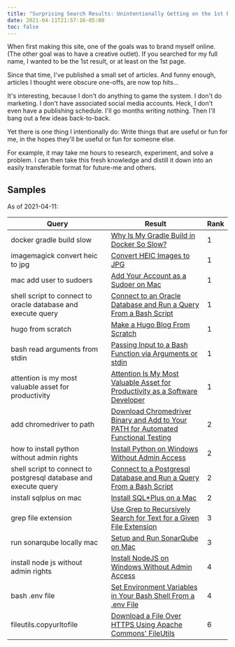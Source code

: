 ```yaml
---
title: "Surprising Search Results: Unintentionally Getting on the 1st Page of Google"
date: 2021-04-11T21:57:16-05:00
toc: false
---
```


When first making this site, one of the goals was to brand myself online. (The other goal was to have a creative outlet). If you searched for my full name, I wanted to be the 1st result, or at least on the 1st page.

Since that time, I've published a small set of articles. And funny enough, articles I thought were obscure one-offs, are now top hits...

<!--more-->

It's interesting, because I don't do anything to game the system. I don't do marketing. I don't have associated social media accounts. Heck, I don't even have a publishing schedule. I'll go months writing nothing. Then I'll bang out a few ideas back-to-back.

Yet there is one thing I intentionally do: Write things that are useful or fun for me, in the hopes they'll be useful or fun for someone else.

For example, it may take me hours to research, experiment, and solve a problem. I can then take this fresh knowledge and distill it down into an easily transferable format for future-me and others.

## Samples

As of 2021-04-11:

<div class="table-responsive">
<table class="table">
<thead>

<tr>
<th>Query</th>
<th>Result</th>
<th>Rank</th>
</tr>

</thead>
<tbody>

<tr>
<td>docker gradle build slow</td>
<td><a href="/why-is-my-gradle-build-in-docker-so-slow/">Why Is My Gradle Build in Docker So Slow?</a></td>
<td>1</td>
</tr>

<tr>
<td>imagemagick convert heic to jpg</td>
<td><a href="/convert-heic-images-to-jpg/">Convert HEIC Images to JPG</a></td>
<td>1</td>
</tr>

<tr>
<td>mac add user to sudoers</td>
<td><a href="/add-your-account-as-a-sudoer-on-mac/">Add Your Account as a Sudoer on Mac</a></td>
<td>1</td>
</tr>

<tr>
<td>shell script to connect to oracle database and execute query</td>
<td><a href="/connect-to-an-oracle-database-and-run-a-query-from-a-bash-script/">Connect to an Oracle Database and Run a Query From a Bash Script</a></td>
<td>1</td>
</tr>

<tr>
<td>hugo from scratch</td>
<td><a href="/make-a-hugo-blog-from-scratch/">Make a Hugo Blog From Scratch</a></td>
<td>1</td>
</tr>

<tr>
<td>bash read arguments from stdin</td>
<td><a href="/passing-input-to-a-bash-function-via-arguments-or-stdin/">Passing Input to a Bash Function via Arguments or stdin</a></td>
<td>1</td>
</tr>

<tr>
<td>attention is my most valuable asset for productivity</td>
<td><a href="/attention-is-my-most-valuable-asset-for-productivity-as-a-software-developer/">Attention Is My Most Valuable Asset for Productivity as a Software Developer</a></td>
<td>1</td>
</tr>

<tr>
<td>add chromedriver to path</td>
<td><a href="/download-chromedriver-binary-and-add-to-your-path-for-automated-functional-testing/">Download Chromedriver Binary and Add to Your PATH for Automated Functional Testing</a></td>
<td>2</td>
</tr>

<tr>
<td>how to install python without admin rights</td>
<td><a href="/install-python-on-windows-without-admin-access/">Install Python on Windows Without Admin Access</a></td>
<td>2</td>
</tr>

<tr>
<td>shell script to connect to postgresql database and execute query</td>
<td><a href="/connect-to-a-postgresql-database-and-run-a-query-from-a-bash-script/">Connect to a Postgresql Database and Run a Query From a Bash Script</a></td>
<td>2</td>
</tr>

<tr>
<td>install sqlplus on mac</td>
<td><a href="/install-sqlplus-on-a-mac/">Install SQL*Plus on a Mac</a></td>
<td>2</td>
</tr>

<tr>
<td>grep file extension</td>
<td><a href="/use-grep-to-recursively-search-for-text-for-a-given-file-extension/">Use Grep to Recursively Search for Text for a Given File Extension</a></td>
<td>3</td>
</tr>

<tr>
<td>run sonarqube locally mac</td>
<td><a href="/setup-and-run-sonarqube-on-mac/">Setup and Run SonarQube on Mac</a></td>
<td>3</td>
</tr>

<tr>
<td>install node js without admin rights</td>
<td><a href="/install-nodejs-on-windows-without-admin-access/">Install NodeJS on Windows Without Admin Access</a></td>
<td>4</td>
</tr>

<tr>
<td>bash .env file</td>
<td><a href="/set-environment-variables-in-your-bash-shell-from-a-env-file/">Set Environment Variables in Your Bash Shell From a .env File</a></td>
<td>4</td>
</tr>

<tr>
<td>fileutils.copyurltofile</td>
<td><a href="/download-a-file-over-https-using-apache-commons-fileutils-copyurltofile/">Download a File Over HTTPS Using Apache Commons' FileUtils</a></td>
<td>6</td>
</tr>

</tbody>
</table>
</div>
